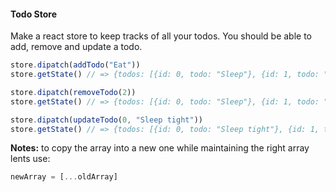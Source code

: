 #### Todo Store

Make a react store to keep tracks of all your todos. You should be able to add, remove and update a todo.


```jsx
store.dipatch(addTodo("Eat"))
store.getState() // => {todos: [{id: 0, todo: "Sleep"}, {id: 1, todo: "Walk"}, {id: 2, todo: "Study"}, {id: 3, todo: "Eat"}]}

store.dipatch(removeTodo(2))
store.getState() // => {todos: [{id: 0, todo: "Sleep"}, {id: 1, todo: "Walk"}, undefined, {id: 3, todo: "Eat"}]}

store.dipatch(updateTodo(0, "Sleep tight"))
store.getState() // => {todos: [{id: 0, todo: "Sleep tight"}, {id: 1, todo: "Walk"}, undefined, {id: 3, todo: "Eat"}]}
```

**Notes:** to copy the array into a new one while maintaining the right array lents use:

```jsx
newArray = [...oldArray]
```
